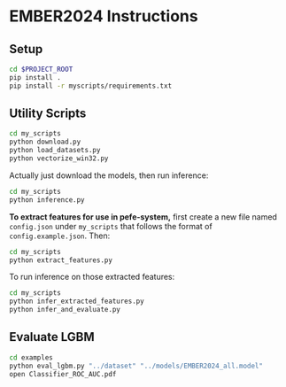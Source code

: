 # EMBER2024 Instructions

## Setup

```sh
cd $PROJECT_ROOT
pip install .
pip install -r myscripts/requirements.txt
```

## Utility Scripts

```sh
cd my_scripts
python download.py
python load_datasets.py
python vectorize_win32.py
```

Actually just download the models,
then run inference:

```sh
cd my_scripts
python inference.py
```

**To extract features for use in pefe-system,**
first create a new file named `config.json`
under `my_scripts` that follows the format
of `config.example.json`. Then:

```sh
cd my_scripts
python extract_features.py
```

To run inference on those extracted features:

```sh
cd my_scripts
python infer_extracted_features.py
python infer_and_evaluate.py
```

## Evaluate LGBM

```sh
cd examples
python eval_lgbm.py "../dataset" "../models/EMBER2024_all.model"
open Classifier_ROC_AUC.pdf
```
